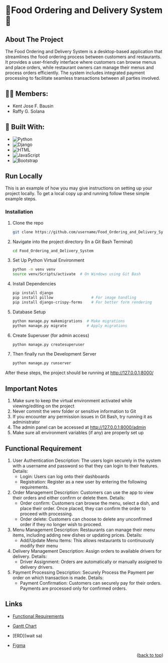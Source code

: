 <a id="readme-top"></a>
# 🚚Food Ordering and Delivery System🚚

## About The Project

The Food Ordering and Delivery System is a desktop-based application that streamlines the food ordering process between customers and restaurants. It provides a user-friendly interface where customers can browse menus and place orders, while restaurant owners can manage their menus and process orders efficiently. The system includes integrated payment processing to facilitate seamless transactions between all parties involved.

## 🙋‍♂️ Members:
- Kent Jose F. Bausin
- Raffy G. Solana

## 🔨 Built With:

- ![Python](https://img.shields.io/badge/Python-3776AB?style=for-the-badge&logo=python&logoColor=white)
- ![Django](https://img.shields.io/badge/Django-092E20?style=for-the-badge&logo=django&logoColor=white)
- ![HTML](https://img.shields.io/badge/HTML5-E34F26?style=for-the-badge&logo=html5&logoColor=white)
- ![JavaScript](https://img.shields.io/badge/JavaScript-F7DF1E?style=for-the-badge&logo=javascript&logoColor=black)
- ![Bootstrap](https://img.shields.io/badge/Bootstrap-7952B3?style=for-the-badge&logo=bootstrap&logoColor=white)

## Run Locally

This is an example of how you may give instructions on setting up your project locally.
To get a local copy up and running follow these simple example steps.

### Installation

1. Clone the repo
   ```sh
   git clone https://github.com/username/Food_Ordering_and_Delivery_System.git
   ```
2. Navigate into the project directory (In a Git Bash Terminal)
   ```sh
   cd Food_Ordering_and_Delivery_System
   ```
3. Set Up Python Virtual Environment
   ```sh
   python -m venv venv
   source venv/Scripts/activate  # On Windows using Git Bash
   ```
4. Install Dependencies
   ```sh
   pip install django
   pip install pillow                 # For image handling
   pip install django-crispy-forms    # For better form rendering
   ```
5. Database Setup
   ```sh
   python manage.py makemigrations  # Make migrations
   python manage.py migrate         # Apply migrations
   ```
6. Create Superuser (for admin access)
    ```sh
    python manage.py createsuperuser
    ```
7. Then finally run the Development Server
   ```sh
   python manage.py runserver
   ```

After these steps, the project should be running at http://127.0.0.1:8000/

## Important Notes

1. Make sure to keep the virtual environment activated while viewing/editing on the project
2. Never commit the venv folder or sensitive information to Git
3. If you encounter any permission issues in Git Bash, try running it as administrator
4. The admin panel can be accessed at http://127.0.0.1:8000/admin
5. Make sure all environment variables (if any) are properly set up

## Functional Requirement
1. User Authentication
   Description: The users login securely in the system with a username and password so that they can login to their features.
    Details:
     - Login: Users can log onto their dashboards
     - Registration: Register as a new user by entering the following requirements.
2. Order Management
   Description: Customers can use the app to view their orders and either confirm or delete them.
    Details:
     - Order confirm: Customers can browse the menu, select a dish, and place their order. Once placed, they can confirm the order to proceed with processing.
     - Order delete: Customers can choose to delete any unconfirmed order if they no longer wish to proceed.
3. Menu Management
   Description: Restaurants can manage their menu items, including adding new dishes or updating prices.
    Details:
     - Add/Update Menu Items: This allows restaurants to continuously modify their menu
4. Delivery Management
   Description: Assign orders to available drivers for delivery.
    Details:
     - Driver Assignment: Orders are automatically or manually assigned to delivery drivers.
5. Payment Processing
   Description: Securely Process the Payment per order on which transaction is made.
    Details:
     - Payment Confirmation: Customers can securely pay for their orders. Payments are processed only for confirmed orders.

## Links

- [Functional Requirements](https://docs.google.com/document/d/1AthXtmaQ210Vcrmn-cGbGaN4lR0AdVr9Q6gzLmvgpcw/edit?usp=sharing)

- [Gantt Chart](https://docs.google.com/spreadsheets/d/1r2Hc3QVcvjZk1iXVlI7qCWuh4ZX_0FhKnk6CzMDfyCk/edit?usp=sharing)

- [ERD](wait sa)

- [Figma](https://www.figma.com/design/6vOxothoYyj1EuZEdI4g2O/Untitled?node-id=0-1&node-type=canvas&t=osrTp2l0xntU8vgo-0)

<p align="right">(<a href="#readme-top">back to top</a>)</p>
